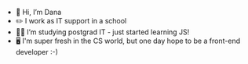 - 👋 Hi, I’m Dana
- ✏️ I work as IT support in a school
- 👩‍🎓 I’m studying postgrad IT - just started learning JS!
- 🖥️ I'm super fresh in the CS world, but one day hope to be a front-end developer :-)
